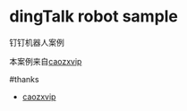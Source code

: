 # dingTalk robot sample 
钉钉机器人案例

本案例来自[caozxvip](https://github.com/caozxvip/dingtalk-robot)

#thanks
* [caozxvip](https://github.com/caozxvip/dingtalk-robot/blob/master/src/main/java/com/mickey/dingtalk/client/DingTalkRobotClient.java)
